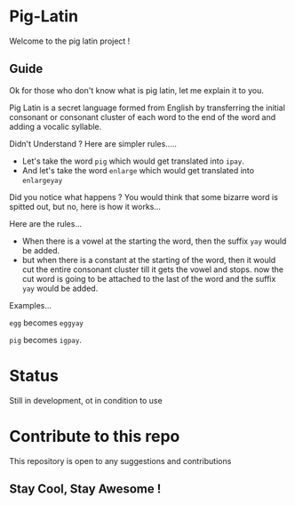 # Pig-Latin

Welcome to the pig latin project !

## Guide

Ok for those who don't know what is pig latin, let me explain it to you.

Pig Latin is a secret language formed from English by transferring the initial consonant or consonant cluster of each word to the end of the word and adding a vocalic syllable.

Didn't Understand ? Here are simpler rules.....

- Let's take the word ```pig``` which would get translated into ```ipay```.
- And let's take the word ```enlarge``` which would get translated into ```enlargeyay```

Did you notice what happens ? You would think that some bizarre word is spitted out, but no, here is how it works...

Here are the rules...

- When there is a vowel at the starting the word, then the suffix ```yay``` would be added.
- but when there is a constant at the starting of the word, then it would cut the entire consonant cluster till it gets the vowel and stops. now the cut word is going to be attached to the last of the word and the suffix ```yay``` would be added.

Examples...

```egg``` becomes ```eggyay```


```pig``` becomes ```igpay```.


# Status

Still in development, ot in condition to use

# Contribute to this repo

This repository is open to any suggestions and contributions

## Stay Cool, Stay Awesome !
